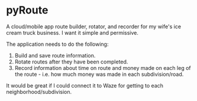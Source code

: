# pyRoute
A cloud/mobile app route builder, rotator, and recorder for my wife's ice cream truck business.
I want it simple and permissive.

The application needs to do the following:
  1. Build and save route information.
  2. Rotate routes after they have been completed.
  3. Record information about time on route and money made on each leg of the route - i.e. how much money was made in each      subdivision/road.

It would be great if I could connect it to Waze for getting to each neighborhood/subdivision.
